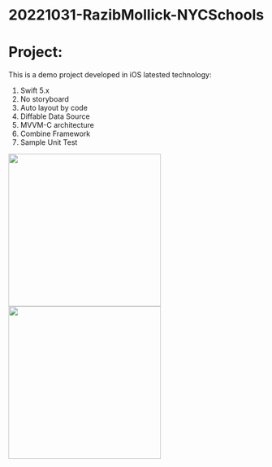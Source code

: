 # 20221031-RazibMollick-NYCSchools
# Project:
This is a demo project developed in iOS latested technology:
1. Swift 5.x 
2. No storyboard 
3. Auto layout by code
4. Diffable Data Source
5. MVVM-C architecture
6. Combine Framework
7. Sample Unit Test
<img src="https://user-images.githubusercontent.com/14813344/200001368-6b9c805f-fe78-44a1-a788-29b59d2d0471.png" width="300">
<img src="https://user-images.githubusercontent.com/14813344/200001371-7686ab21-baf0-465e-94f5-74cc058a7d46.png" width="300">
